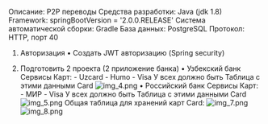 Описание: P2P переводы
Средства разработки: Java (jdk 1.8)
Framework: springBootVersion = '2.0.0.RELEASE'
Cистема автоматической сборки: Gradle
База данных: PostgreSQL
Протокол: HTTP, порт 40

1.	Авторизация
      •	Создать JWT авторизацию (Spring security)

2.	 Подготовить 2 проекта (2 приложение банка)
       •	Узбекский банк
       Сервисы Карт:
    - Uzcard
    - Humo
    - Visa
      У всех должно быть Таблица с этими данными Card
      ![img_4.png](img_4.png)
      •	Российский банк
      Сервисы Карт:
    - МИР
    - Visa
      У всех должно быть Таблица с этими данными Card
      ![img_5.png](img_5.png)
      Общая таблица для хранений карт Card:
      ![img_7.png](img_7.png)
      ![img_8.png](img_8.png)
